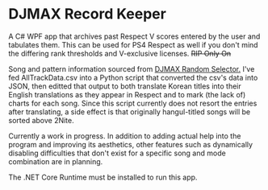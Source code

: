 # DJMAX Record Keeper
A C# WPF app that archives past Respect V scores entered by the user and tabulates them.
This can be used for PS4 Respect as well if you don't mind the differing rank thresholds and V-exclusive licenses. ~~RIP Only On~~

Song and pattern information sourced from [DJMAX Random Selector.](https://github.com/wowvv0w/DJMAX_Random_Selector)
I've fed AllTrackData.csv into a Python script that converted the csv's data into JSON, then editted that output to both
translate Korean titles into their English translations as they appear in Respect and to mark (the lack of) charts for each song.
Since this script currently does not resort the entries after translating, a side effect is that originally hangul-titled songs will be sorted above 2Nite.

Currently a work in progress.
In addition to adding actual help into the program and improving its aesthetics,
other features such as dynamically disabling difficulties that don't exist for a specific song and mode combination are in planning.

The .NET Core Runtime must be installed to run this app.
